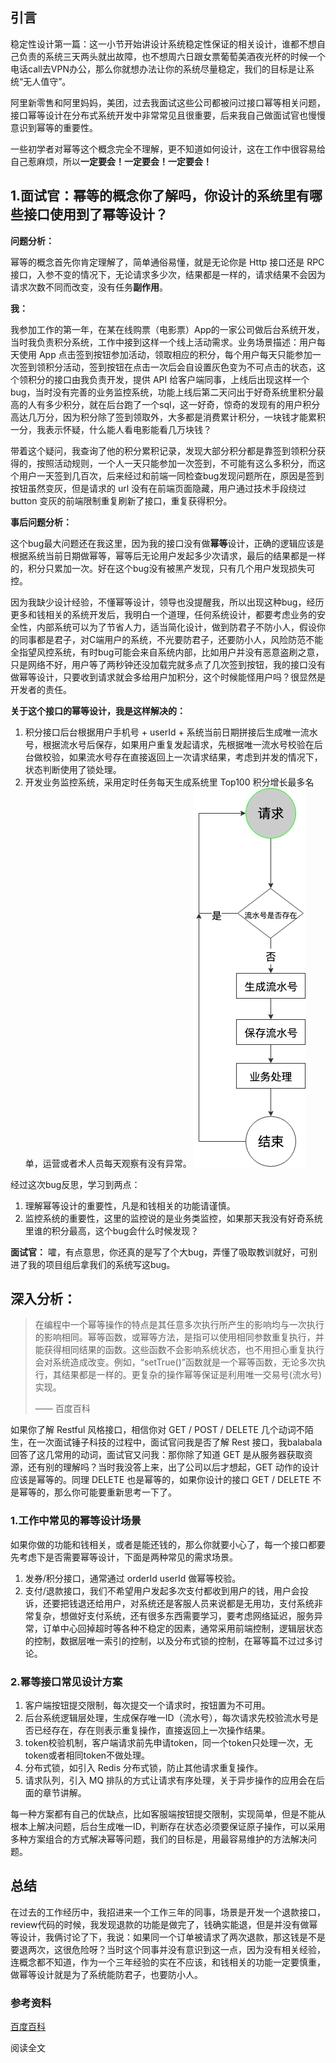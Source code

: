 ## 引言

稳定性设计第一篇：这一小节开始讲设计系统稳定性保证的相关设计，谁都不想自己负责的系统三天两头就出故障，也不想周六日跟女票葡萄美酒夜光杯的时候一个电话call去VPN办公，那么你就想办法让你的系统尽量稳定，我们的目标是让系统“无人值守”。

阿里新零售和阿里妈妈，美团，过去我面试这些公司都被问过接口幂等相关问题，接口幂等设计在分布式系统开发中非常常见且很重要，后来我自己做面试官也慢慢意识到幂等的重要性。

一些初学者对幂等这个概念完全不理解，更不知道如何设计，这在工作中很容易给自己惹麻烦，所以**一定要会！一定要会！一定要会！**



##  

## 1.面试官：幂等的概念你了解吗，你设计的系统里有哪些接口使用到了幂等设计？

**问题分析：**

幂等的概念首先你肯定理解了，简单通俗易懂，就是无论你是 Http 接口还是 RPC 接口，入参不变的情况下，无论请求多少次，结果都是一样的，请求结果不会因为请求次数不同而改变，没有任务**副作用**。

**我：**

我参加工作的第一年，在某在线购票（电影票）App的一家公司做后台系统开发，当时我负责积分系统，工作中接到这样一个线上活动需求。业务场景描述：用户每天使用 App 点击签到按钮参加活动，领取相应的积分，每个用户每天只能参加一次签到领积分活动，签到按钮在点击一次后会自设置灰色变为不可点击的状态，这个领积分的接口由我负责开发，提供 API 给客户端同事，上线后出现这样一个bug，当时没有完善的业务监控系统，功能上线后第二天问出于好奇系统里积分最高的人有多少积分，就在后台跑了一个sql，这一好奇，惊奇的发现有的用户积分高达几万分，因为积分除了签到领取外，大多都是消费累计积分，一块钱才能累积一分，我表示怀疑，什么能人看电影能看几万块钱？

带着这个疑问，我查询了他的积分累积记录，发现大部分积分都是靠签到领积分获得的，按照活动规则，一个人一天只能参加一次签到，不可能有这么多积分，而这个用户一天签到几百次，后来经过和前端一同检查bug发现问题所在，原因是签到按钮虽然变灰，但是请求的 url 没有在前端页面隐藏，用户通过技术手段绕过 button 变灰的前端限制重复刷新了接口，重复获得积分。

**事后问题分析：**

这个bug最大问题还在我这里，因为我的接口没有做**幂等**设计，正确的逻辑应该是根据系统当前日期做幂等，幂等后无论用户发起多少次请求，最后的结果都是一样的，积分只累加一次。好在这个bug没有被黑产发现，只有几个用户发现损失可控。

因为我缺少设计经验，不懂幂等设计，领导也没提醒我，所以出现这种bug，经历更多和钱相关的系统开发后，我明白一个道理，任何系统设计，都要考虑业务的安全性，内部系统可以为了节省人力，适当简化设计，做到防君子不防小人，假设你的同事都是君子，对C端用户的系统，不光要防君子，还要防小人，风险防范不能全指望风控系统，有时bug可能会来自系统内部，比如用户并没有恶意盗刷之意，只是网络不好，用户等了两秒钟还没加载完就多点了几次签到按钮，我的接口没有做幂等设计，只要收到请求就会多给用户加积分，这个时候能怪用户吗？很显然是开发者的责任。

**关于这个接口的幂等设计，我是这样解决的：**

1. 积分接口后台根据用户手机号 + userId + 系统当前日期拼接后生成唯一流水号，根据流水号后保存，如果用户重复发起请求，先根据唯一流水号校验在后台做校验，如果流水号存在直接返回上一次请求结果，考虑到并发的情况下，状态判断使用了锁处理。
2. 开发业务监控系统，采用定时任务每天生成系统里 Top100 积分增长最多名单，运营或者术人员每天观察有没有异常。
   ![图片描述](aHR0cHM6Ly9pbWcubXVrZXdhbmcuY29tLzVlMzI1ZmU2MDAwMTA1M2YwMTc4MDYwNi5wbmc)

经过这次bug反思，学习到两点：

1. 理解幂等设计的重要性，凡是和钱相关的功能请谨慎。
2. 监控系统的重要性，这里的监控说的是业务类监控，如果那天我没有好奇系统里谁的积分最高，这个bug会什么时候发现？

**面试官：** 嚯，有点意思，你还真的是写了个大bug，弄懂了吸取教训就好，可别进了我的项目组后拿我们的系统写这bug。



## 深入分析：

> 在编程中一个幂等操作的特点是其任意多次执行所产生的影响均与一次执行的影响相同。幂等函数，或幂等方法，是指可以使用相同参数重复执行，并能获得相同结果的函数。这些函数不会影响系统状态，也不用担心重复执行会对系统造成改变。例如，“setTrue()”函数就是一个幂等函数，无论多次执行，其结果都是一样的。更复杂的操作幂等保证是利用唯一交易号(流水号)实现。
>
>  —— 百度百科

如果你了解 Restful 风格接口，相信你对 GET / POST / DELETE 几个动词不陌生，在一次面试锤子科技的过程中，面试官问我是否了解 Rest 接口，我balabala回答了这几常用的动词，面试官又问我：那你除了知道 GET 是从服务器获取资源，还有别的理解吗？当时我没答上来，出了公司以后才想起，GET 动作的设计应该是幂等的。同理 DELETE 也是幂等的，如果你设计的接口 GET / DELETE 不是幂等的，那么你可能要重新思考一下了。



###  

### 1.工作中常见的幂等设计场景

如果你做的功能和钱相关，或者是能还钱的，那么你就要小心了，每一个接口都要先考虑下是否需要幂等设计，下面是两种常见的需求场景。

1. 发券/积分接口，通常通过 orderId userId 做幂等校验。
2. 支付/退款接口，我们不希望用户发起多次支付都收到用户的钱，用户会投诉，还要把钱退还给用户，对系统还是客服人员来说都是无用功，支付系统非常复杂，想做好支付系统，还有很多东西需要学习，要考虑网络延迟，服务异常，订单中心回掉超时等各种不稳定的因素，通常采用前端控制，逻辑层状态的控制，数据层唯一索引的控制，以及分布式锁的控制，在幂等篇不过过多讨论。



###  

### 2.幂等接口常见设计方案

1. 客户端按钮提交限制，每次提交一个请求时，按钮置为不可用。
2. 后台系统逻辑层处理，生成保存唯一ID（流水号），每次请求先校验流水号是否已经存在，存在则表示重复操作，直接返回上一次操作结果。
3. token校验机制，客户端请求前先申请token，同一个token只处理一次，无token或者相同token不做处理。
4. 分布式锁，如引入 Redis 分布式锁，防止其他请求重复操作。
5. 请求队列，引入 MQ 排队的方式让请求有序处理，关于异步操作的应用会在后面的章节讲解。

每一种方案都有自己的优缺点，比如客服端按钮提交限制，实现简单，但是不能从根本上解决问题，后台生成唯一ID，判断存在状态必须要保证原子操作，可以采用多种方案组合的方式解决幂等问题，我们的目标是，用最容易维护的方法解决问题。



##  

## 总结

在过去的工作经历中，我招进来一个工作三年的同事，场景是开发一个退款接口，review代码的时候，我发现退款的功能是做完了，钱确实能退，但是并没有做幂等设计，我俩讨论了下，我说：如果同一个订单被请求了两次退款，那这钱是不是要退两次，这很危险呀？当时这个同事并没有意识到这一点，因为没有相关经验，连概念都不知道，作为一个三年经验的实在不应该，和钱相关的功能一定要慎重，做幂等设计就是为了系统能防君子，也要防小人。



###  

### 参考资料

[百度百科](https://baike.baidu.com/item/幂等)

阅读全文 